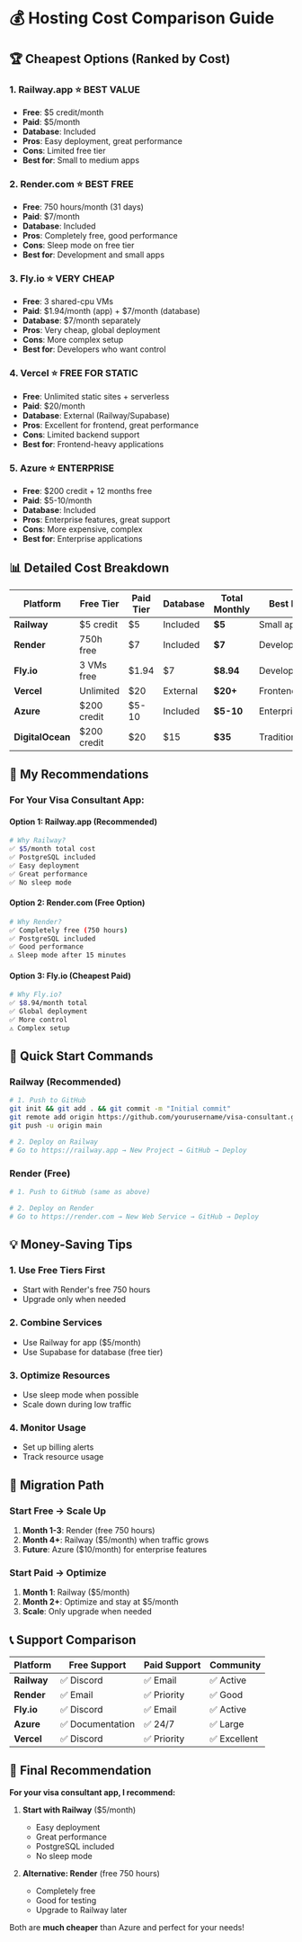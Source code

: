 # 💰 Hosting Cost Comparison Guide

## 🏆 **Cheapest Options (Ranked by Cost)**

### 1. **Railway.app** ⭐ **BEST VALUE**
- **Free**: $5 credit/month
- **Paid**: $5/month
- **Database**: Included
- **Pros**: Easy deployment, great performance
- **Cons**: Limited free tier
- **Best for**: Small to medium apps

### 2. **Render.com** ⭐ **BEST FREE**
- **Free**: 750 hours/month (31 days)
- **Paid**: $7/month
- **Database**: Included
- **Pros**: Completely free, good performance
- **Cons**: Sleep mode on free tier
- **Best for**: Development and small apps

### 3. **Fly.io** ⭐ **VERY CHEAP**
- **Free**: 3 shared-cpu VMs
- **Paid**: $1.94/month (app) + $7/month (database)
- **Database**: $7/month separately
- **Pros**: Very cheap, global deployment
- **Cons**: More complex setup
- **Best for**: Developers who want control

### 4. **Vercel** ⭐ **FREE FOR STATIC**
- **Free**: Unlimited static sites + serverless
- **Paid**: $20/month
- **Database**: External (Railway/Supabase)
- **Pros**: Excellent for frontend, great performance
- **Cons**: Limited backend support
- **Best for**: Frontend-heavy applications

### 5. **Azure** ⭐ **ENTERPRISE**
- **Free**: $200 credit + 12 months free
- **Paid**: $5-10/month
- **Database**: Included
- **Pros**: Enterprise features, great support
- **Cons**: More expensive, complex
- **Best for**: Enterprise applications

## 📊 **Detailed Cost Breakdown**

| Platform | Free Tier | Paid Tier | Database | Total Monthly | Best For |
|----------|-----------|-----------|----------|---------------|----------|
| **Railway** | $5 credit | $5 | Included | **$5** | Small apps |
| **Render** | 750h free | $7 | Included | **$7** | Development |
| **Fly.io** | 3 VMs free | $1.94 | $7 | **$8.94** | Developers |
| **Vercel** | Unlimited | $20 | External | **$20+** | Frontend |
| **Azure** | $200 credit | $5-10 | Included | **$5-10** | Enterprise |
| **DigitalOcean** | $200 credit | $20 | $15 | **$35** | Traditional |

## 🎯 **My Recommendations**

### **For Your Visa Consultant App:**

#### **Option 1: Railway.app (Recommended)**
```bash
# Why Railway?
✅ $5/month total cost
✅ PostgreSQL included
✅ Easy deployment
✅ Great performance
✅ No sleep mode
```

#### **Option 2: Render.com (Free Option)**
```bash
# Why Render?
✅ Completely free (750 hours)
✅ PostgreSQL included
✅ Good performance
⚠️ Sleep mode after 15 minutes
```

#### **Option 3: Fly.io (Cheapest Paid)**
```bash
# Why Fly.io?
✅ $8.94/month total
✅ Global deployment
✅ More control
⚠️ Complex setup
```

## 🚀 **Quick Start Commands**

### Railway (Recommended)
```bash
# 1. Push to GitHub
git init && git add . && git commit -m "Initial commit"
git remote add origin https://github.com/yourusername/visa-consultant.git
git push -u origin main

# 2. Deploy on Railway
# Go to https://railway.app → New Project → GitHub → Deploy
```

### Render (Free)
```bash
# 1. Push to GitHub (same as above)

# 2. Deploy on Render
# Go to https://render.com → New Web Service → GitHub → Deploy
```

## 💡 **Money-Saving Tips**

### 1. **Use Free Tiers First**
- Start with Render's free 750 hours
- Upgrade only when needed

### 2. **Combine Services**
- Use Railway for app ($5/month)
- Use Supabase for database (free tier)

### 3. **Optimize Resources**
- Use sleep mode when possible
- Scale down during low traffic

### 4. **Monitor Usage**
- Set up billing alerts
- Track resource usage

## 🔄 **Migration Path**

### **Start Free → Scale Up**
1. **Month 1-3**: Render (free 750 hours)
2. **Month 4+**: Railway ($5/month) when traffic grows
3. **Future**: Azure ($10/month) for enterprise features

### **Start Paid → Optimize**
1. **Month 1**: Railway ($5/month)
2. **Month 2+**: Optimize and stay at $5/month
3. **Scale**: Only upgrade when needed

## 📞 **Support Comparison**

| Platform | Free Support | Paid Support | Community |
|----------|--------------|--------------|-----------|
| **Railway** | ✅ Discord | ✅ Email | ✅ Active |
| **Render** | ✅ Email | ✅ Priority | ✅ Good |
| **Fly.io** | ✅ Discord | ✅ Email | ✅ Active |
| **Azure** | ✅ Documentation | ✅ 24/7 | ✅ Large |
| **Vercel** | ✅ Discord | ✅ Priority | ✅ Excellent |

## 🎯 **Final Recommendation**

**For your visa consultant app, I recommend:**

1. **Start with Railway** ($5/month)
   - Easy deployment
   - Great performance
   - PostgreSQL included
   - No sleep mode

2. **Alternative: Render** (free 750 hours)
   - Completely free
   - Good for testing
   - Upgrade to Railway later

Both are **much cheaper** than Azure and perfect for your needs! 